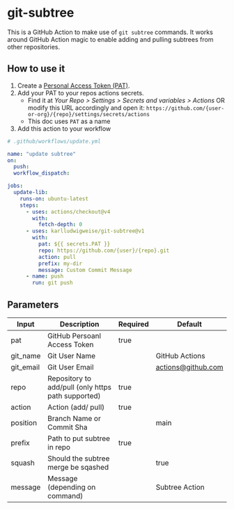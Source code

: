 # git-subtree

This is a GitHub Action to make use of `git subtree` commands. It works around GitHub Action magic to enable adding and pulling subtrees from other repositories.

## How to use it

1. Create a [Personal Access Token (PAT)](https://github.com/settings/tokens).
2. Add your PAT to your repos actions secrets.
   - Find it at _Your Repo > Settings > Secrets and variables > Actions_ OR modify this URL accordingly and open it: `https://github.com/{user-or-org}/{repo}/settings/secrets/actions`
   - This doc uses `PAT` as a name
3. Add this action to your workflow

```yaml
# .github/workflows/update.yml

name: "update subtree"
on:
  push:
  workflow_dispatch:

jobs:
  update-lib:
    runs-on: ubuntu-latest
    steps:
      - uses: actions/checkout@v4
        with:
          fetch-depth: 0
      - uses: karlludwigweise/git-subtree@v1
        with:
          pat: ${{ secrets.PAT }}
          repo: https://github.com/{user}/{repo}.git
          action: pull
          prefix: my-dir
          message: Custom Commit Message
      - name: push
        run: git push
```

## Parameters

| Input     | Description                                        | Required | Default            |
| --------- | -------------------------------------------------- | -------- | ------------------ |
| pat       | GitHub Persoanl Access Token                       | true     |                    |
| git_name  | Git User Name                                      |          | GitHub Actions     |
| git_email | Git User Email                                     |          | actions@github.com |
| repo      | Repository to add/pull (only https path supported) | true     |                    |
| action    | Action (add/ pull)                                 | true     |                    |
| position  | Branch Name or Commit Sha                          |          | main               |
| prefix    | Path to put subtree in repo                        | true     |                    |
| squash    | Should the subtree merge be sqashed                |          | true               |
| message   | Message (depending on command)                     |          | Subtree Action     |
